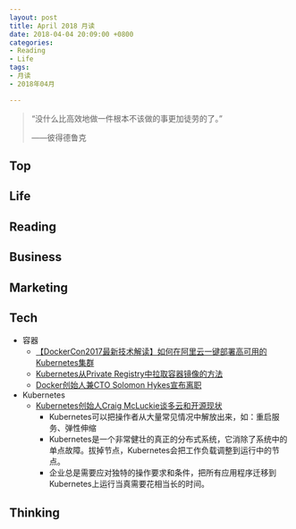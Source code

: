 ```yaml
---
layout: post
title: April 2018 月读
date: 2018-04-04 20:09:00 +0800
categories:
- Reading
- Life
tags:
- 月读
- 2018年04月

---
```


<blockquote class="blockquote-center">
<p>“没什么比高效地做一件根本不该做的事更加徒劳的了。”</p>
<p>——彼得德鲁克</p>
</blockquote>

## Top


## Life


## Reading


## Business

## Marketing


## Tech

- 容器
	- [【DockerCon2017最新技术解读】如何在阿里云一键部署高可用的Kubernetes集群](https://yq.aliyun.com/articles/91379)
	- [Kubernetes从Private Registry中拉取容器镜像的方法](https://tonybai.com/2016/11/16/how-to-pull-images-from-private-registry-on-kubernetes-cluster/)
	- [Docker创始人兼CTO Solomon Hykes宣布离职](https://mp.weixin.qq.com/s?__biz=MzIzNjUxMzk2NQ==&mid=2247486049&idx=1&sn=f151a6d1137f759e7f8a7616b6504580)
- Kubernetes
	- [Kubernetes创始人Craig McLuckie谈多云和开源现状](http://www.infoq.com/cn/news/2018/04/kubernetes-mcluckie)
		- Kubernetes可以把操作者从大量常见情况中解放出来，如：重启服务、弹性伸缩
		- Kubernetes是一个非常健壮的真正的分布式系统，它消除了系统中的单点故障。拔掉节点，Kubernetes会把工作负载调整到运行中的节点。
		- 企业总是需要应对独特的操作要求和条件，把所有应用程序迁移到Kubernetes上运行当真需要花相当长的时间。


## Thinking


